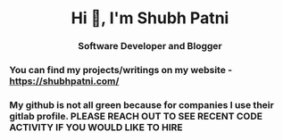 <h1 align="center">Hi 👋, I'm Shubh Patni</h1>
<h3 align="center">Software Developer and Blogger</h3>


### You can find my projects/writings on my website - https://shubhpatni.com/

### My github is not all green because for companies I use their gitlab profile. PLEASE REACH OUT TO SEE RECENT CODE ACTIVITY IF YOU WOULD LIKE TO HIRE
